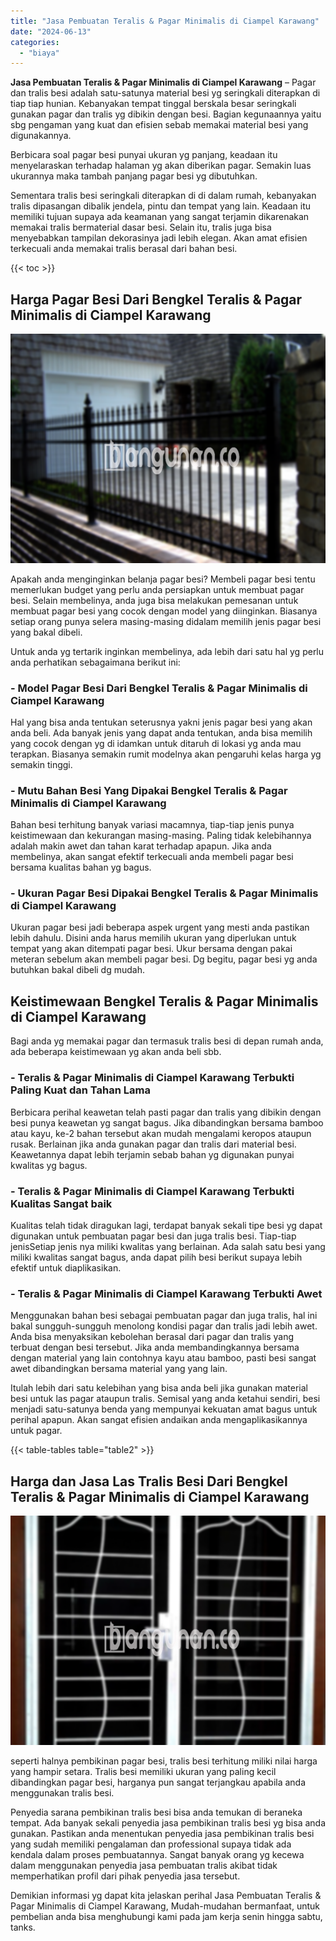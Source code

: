 ```yaml
---
title: "Jasa Pembuatan Teralis & Pagar Minimalis di Ciampel Karawang"
date: "2024-06-13"
categories: 
  - "biaya"
---
```


**Jasa Pembuatan Teralis & Pagar Minimalis di Ciampel Karawang** – Pagar dan tralis besi adalah satu-satunya material besi yg seringkali diterapkan di tiap tiap hunian. Kebanyakan tempat tinggal berskala besar seringkali gunakan pagar dan tralis yg dibikin dengan besi. Bagian kegunaannya yaitu sbg pengaman yang kuat dan efisien sebab memakai material besi yang digunakannya.

Berbicara soal pagar besi punyai ukuran yg panjang, keadaan itu menyelaraskan terhadap halaman yg akan diberikan pagar. Semakin luas ukurannya maka tambah panjang pagar besi yg dibutuhkan.

Sementara tralis besi seringkali diterapkan di di dalam rumah, kebanyakan tralis dipasangan dibalik jendela, pintu dan tempat yang lain. Keadaan itu memiliki tujuan supaya ada keamanan yang sangat terjamin dikarenakan memakai tralis bermaterial dasar besi. Selain itu, tralis juga bisa menyebabkan tampilan dekorasinya jadi lebih elegan. Akan amat efisien terkecuali anda memakai tralis berasal dari bahan besi.

{{< toc >}}

## Harga Pagar Besi Dari Bengkel Teralis & Pagar Minimalis di Ciampel Karawang

![Jasa Pembuatan Teralis & Pagar Minimalis di Ciampel Karawang](/images/pagar-minimalis-murah-39.png)

Apakah anda menginginkan belanja pagar besi? Membeli pagar besi tentu memerlukan budget yang perlu anda persiapkan untuk membuat pagar besi. Selain membelinya, anda juga bisa melakukan pemesanan untuk membuat pagar besi yang cocok dengan model yang diinginkan. Biasanya setiap orang punya selera masing-masing didalam memilih jenis pagar besi yang bakal dibeli.

Untuk anda yg tertarik inginkan membelinya, ada lebih dari satu hal yg perlu anda perhatikan sebagaimana berikut ini:
### \- Model Pagar Besi Dari Bengkel Teralis & Pagar Minimalis di Ciampel Karawang

Hal yang bisa anda tentukan seterusnya yakni jenis pagar besi yang akan anda beli. Ada banyak jenis yang dapat anda tentukan, anda bisa memilih yang cocok dengan yg di idamkan untuk ditaruh di lokasi yg anda mau terapkan. Biasanya semakin rumit modelnya akan pengaruhi kelas harga yg semakin tinggi.

### \- Mutu Bahan Besi Yang Dipakai Bengkel Teralis & Pagar Minimalis di Ciampel Karawang

Bahan besi terhitung banyak variasi macamnya, tiap-tiap jenis punya keistimewaan dan kekurangan masing-masing. Paling tidak kelebihannya adalah makin awet dan tahan karat terhadap apapun. Jika anda membelinya, akan sangat efektif terkecuali anda membeli pagar besi bersama kualitas bahan yg bagus.

### \- Ukuran Pagar Besi Dipakai Bengkel Teralis & Pagar Minimalis di Ciampel Karawang

Ukuran pagar besi jadi beberapa aspek urgent yang mesti anda pastikan lebih dahulu. Disini anda harus memilih ukuran yang diperlukan untuk tempat yang akan ditempati pagar besi. Ukur bersama dengan pakai meteran sebelum akan membeli pagar besi. Dg begitu, pagar besi yg anda butuhkan bakal dibeli dg mudah.

## Keistimewaan Bengkel Teralis & Pagar Minimalis di Ciampel Karawang

Bagi anda yg memakai pagar dan termasuk tralis besi di depan rumah anda, ada beberapa keistimewaan yg akan anda beli sbb.

### \- Teralis & Pagar Minimalis di Ciampel Karawang Terbukti Paling Kuat dan Tahan Lama

Berbicara perihal keawetan telah pasti pagar dan tralis yang dibikin dengan besi punya keawetan yg sangat bagus. Jika dibandingkan bersama bamboo atau kayu, ke-2 bahan tersebut akan mudah mengalami keropos ataupun rusak. Berlainan jika anda gunakan pagar dan tralis dari material besi. Keawetannya dapat lebih terjamin sebab bahan yg digunakan punyai kwalitas yg bagus.

### \- Teralis & Pagar Minimalis di Ciampel Karawang Terbukti Kualitas Sangat baik

Kualitas telah tidak diragukan lagi, terdapat banyak sekali tipe besi yg dapat digunakan untuk pembuatan pagar besi dan juga tralis besi. Tiap-tiap jenisSetiap jenis nya miliki kwalitas yang berlainan. Ada salah satu besi yang miliki kwalitas sangat bagus, anda dapat pilih besi berikut supaya lebih efektif untuk diaplikasikan.

### \- Teralis & Pagar Minimalis di Ciampel Karawang Terbukti Awet

Menggunakan bahan besi sebagai pembuatan pagar dan juga tralis, hal ini bakal sungguh-sungguh menolong kondisi pagar dan tralis jadi lebih awet. Anda bisa menyaksikan kebolehan berasal dari pagar dan tralis yang terbuat dengan besi tersebut. Jika anda membandingkannya bersama dengan material yang lain contohnya kayu atau bamboo, pasti besi sangat awet dibandingkan bersama material yang yang lain.

Itulah lebih dari satu kelebihan yang bisa anda beli jika gunakan material besi untuk las pagar ataupun tralis. Semisal yang anda ketahui sendiri, besi menjadi satu-satunya benda yang mempunyai kekuatan amat bagus untuk perihal apapun. Akan sangat efisien andaikan anda mengaplikasikannya untuk pagar.

{{< table-tables table="table2" >}}

## Harga dan Jasa Las Tralis Besi Dari Bengkel Teralis & Pagar Minimalis di Ciampel Karawang

![Jasa Pembuatan Teralis & Pagar Minimalis di Ciampel Karawang](/images/teralis-minimalis-murah-38.png)

seperti halnya pembikinan pagar besi, tralis besi terhitung miliki nilai harga yang hampir setara. Tralis besi memiliki ukuran yang paling kecil dibandingkan pagar besi, harganya pun sangat terjangkau apabila anda menggunakan tralis besi.

Penyedia sarana pembikinan tralis besi bisa anda temukan di beraneka tempat. Ada banyak sekali penyedia jasa pembikinan tralis besi yg bisa anda gunakan. Pastikan anda menentukan penyedia jasa pembikinan tralis besi yang sudah memiliki pengalaman dan professional supaya tidak ada kendala dalam proses pembuatannya. Sangat banyak orang yg kecewa dalam menggunakan penyedia jasa pembuatan tralis akibat tidak memperhatikan profil dari pihak penyedia jasa tersebut.

Demikian informasi yg dapat kita jelaskan perihal Jasa Pembuatan Teralis & Pagar Minimalis di Ciampel Karawang, Mudah-mudahan bermanfaat, untuk pembelian anda bisa menghubungi kami pada jam kerja senin hingga sabtu, tanks.
